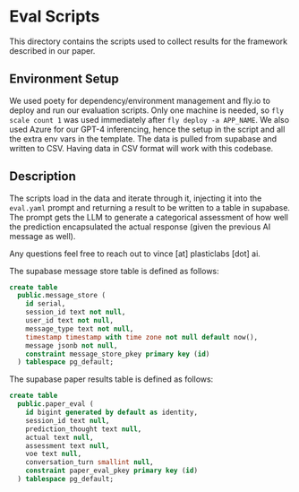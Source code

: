 # Eval Scripts

This directory contains the scripts used to collect results for the framework described in our paper.

## Environment Setup

We used poety for dependency/environment management and fly.io to deploy and run our evaluation scripts. Only one machine is needed, so `fly scale count 1` was used immediately after `fly deploy -a APP_NAME`. We also used Azure for our GPT-4 inferencing, hence the setup in the script and all the extra env vars in the template. The data is pulled from supabase and written to CSV. Having data in CSV format will work with this codebase.

## Description

The scripts load in the data and iterate through it, injecting it into the `eval.yaml` prompt and returning a result to be written to a table in supabase. The prompt gets the LLM to generate a categorical assessment of how well the prediction encapsulated the actual response (given the previous AI message as well).  

Any questions feel free to reach out to vince [at] plasticlabs [dot] ai.


The supabase message store table is defined as follows:  

```sql
create table
  public.message_store (
    id serial,
    session_id text not null,
    user_id text not null,
    message_type text not null,
    timestamp timestamp with time zone not null default now(),
    message jsonb not null,
    constraint message_store_pkey primary key (id)
  ) tablespace pg_default;
```

The supabase paper results table is defined as follows:

```sql
create table
  public.paper_eval (
    id bigint generated by default as identity,
    session_id text null,
    prediction_thought text null,
    actual text null,
    assessment text null,
    voe text null,
    conversation_turn smallint null,
    constraint paper_eval_pkey primary key (id)
  ) tablespace pg_default;
```